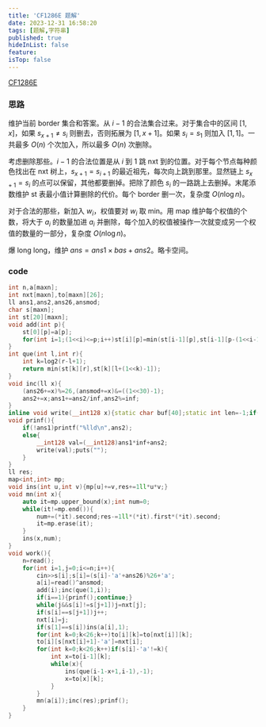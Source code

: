 ```yaml
---
title: 'CF1286E 题解'
date: 2023-12-31 16:58:20
tags: [题解,字符串]
published: true
hideInList: false
feature: 
isTop: false
---
```

[CF1286E](https://www.luogu.com.cn/problem/CF1286E)

### 思路

维护当前 border 集合和答案。从 $i-1$ 的合法集合过来。对于集合中的区间 $[1,x]$，如果 $s_{x+1}\ne s_i$ 则删去，否则拓展为 $[1,x+1]$。如果 $s_i=s_1$ 则加入 $[1,1]$。一共最多 $O(n)$ 个次加入，所以最多 $O(n)$ 次删除。

考虑删除那些。$i-1$ 的合法位置是从 $i$ 到 $1$ 跳 nxt 到的位置。对于每个节点每种颜色找出在 nxt 树上，$s_{x+1}=s_{i+1}$ 的最近祖先，每次向上跳到那里。显然链上 $s_{x+1}=s_i$ 的点可以保留，其他都要删掉。把除了颜色 $s_i$ 的一路跳上去删掉。末尾添数维护 st 表最小值计算删除的代价。每个 border 删一次，复杂度 $O(n\log n)$。

对于合法的那些，新加入 $w_i$，权值要对 $w_i$ 取 min。用 map 维护每个权值的个数，将大于 $a_i$ 的数量加进 $a_i$ 并删除，每个加入的权值被操作一次就变成另一个权值的数量的一部分，复杂度 $O(n\log n)$。

爆 long long，维护 $ans=ans1\times bas+ans2$。略卡空间。

### code

```cpp
int n,a[maxn];
int nxt[maxn],to[maxn][26];
ll ans1,ans2,ans26,ansmod;
char s[maxn];
int st[20][maxn];
void add(int p){
	st[0][p]=a[p];
	for(int i=1;(1<<i)<=p;i++)st[i][p]=min(st[i-1][p],st[i-1][p-(1<<i-1)]);
}
int que(int l,int r){
	int k=log2(r-l+1);
	return min(st[k][r],st[k][l+(1<<k)-1]);
}
void inc(ll x){
	(ans26+=x)%=26,(ansmod+=x)&=((1<<30)-1);
	ans2+=x;ans1+=ans2/inf,ans2%=inf;
}
inline void write(__int128 x){static char buf[40];static int len=-1;if(x<0)putchar('-'),x=-x;do buf[++len]=x%10,x/=10;while(x);while(len>=0)putchar(buf[len--]+48);}
void prinf(){
	if(!ans1)printf("%lld\n",ans2);
	else{
		__int128 val=(__int128)ans1*inf+ans2;
		write(val);puts("");
	}
}
ll res;
map<int,int> mp;
void ins(int u,int v){mp[u]+=v,res+=1ll*u*v;}
void mn(int x){
	auto it=mp.upper_bound(x);int num=0;
	while(it!=mp.end()){
		num+=(*it).second;res-=1ll*(*it).first*(*it).second;
		it=mp.erase(it);
	}
	ins(x,num);
}
void work(){
	n=read();
	for(int i=1,j=0;i<=n;i++){
		cin>>s[i];s[i]=(s[i]-'a'+ans26)%26+'a';
		a[i]=read()^ansmod;
		add(i);inc(que(1,i));
		if(i==1){prinf();continue;}
		while(j&&s[i]!=s[j+1])j=nxt[j];
		if(s[i]==s[j+1])j++;
		nxt[i]=j;
		if(s[1]==s[i])ins(a[i],1);
		for(int k=0;k<26;k++)to[i][k]=to[nxt[i]][k];
		to[i][s[nxt[i]+1]-'a']=nxt[i];
		for(int k=0;k<26;k++)if(s[i]-'a'!=k){
			int x=to[i-1][k];
			while(x){
				ins(que(i-1-x+1,i-1),-1);
				x=to[x][k];
			}
		}
		mn(a[i]);inc(res);prinf();
	}
}
```